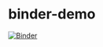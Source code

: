 # binder-demo
[![Binder](https://mybinder.org/badge_logo.svg)](https://mybinder.org/v2/gh/garciahahn/binder-demo/HEAD?labpath=untitled.ipynb)
